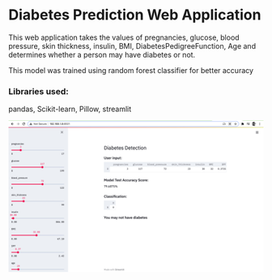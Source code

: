 # Diabetes Prediction Web Application
This web application takes the values of pregnancies, glucose, blood pressure, skin thickness, insulin, BMI, DiabetesPedigreeFunction, Age and determines whether a person may have diabetes or not.

This model was trained using random forest classifier for better accuracy

### Libraries used: 
pandas, Scikit-learn, Pillow, streamlit



![](webapp-image.png)

